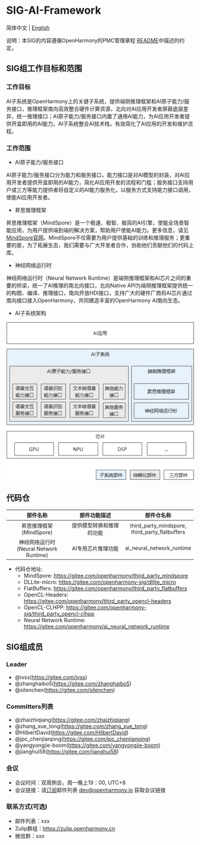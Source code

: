 # SIG-AI-Framework

简体中文 | [English](./sig-ai-framework.md)

说明：本SIG的内容遵循OpenHarmony的PMC管理章程 [README](/zh/pmc.md)中描述的约定。

## SIG组工作目标和范围

### 工作目标

AI子系统是OpenHarmony上的关键子系统，提供端侧推理框架和AI原子能力/服务接口，推理框架南向高效整合硬件计算资源，北向对AI应用开发者屏蔽底层差异，统一推理接口；AI原子能力/服务接口内置了通用AI能力，为AI应用开发者提供开盒即用的AI能力。AI子系统整合AI技术栈，有效简化了AI应用的开发和维护流程。

### 工作范围

- AI原子能力/服务接口

AI原子能力/服务接口分为能力和服务接口，能力接口是对AI模型的封装，对AI应用开发者提供开盒即用的AI能力，简化AI应用开发的流程和门槛；服务接口支持用户或三方等能力提供者将自定义的AI能力服务化，以服务方式支持能力接口调用，使能AI应用开发者。

- 昇思推理框架

昇思推理框架（MindSpore）是一个极速、极智、极简的AI引擎，使能全场景智能应用，为用户提供端到端的解决方案，帮助用户使能AI能力。更多信息，请见[MindSpore官网](https://www.mindspore.cn/lite)。MindSpore不仅需要为用户提供基础的训练和推理服务；更重要的是，为了拓展生态，我们需要与广大开发者合作，协助他们贡献他们的代码上库。

- 神经网络运行时

神经网络运行时（Neural Network Runtime）是端侧推理框架和AI芯片之间的重要的桥梁，统一了AI推理的南北向接口，北向Native API为端侧推理框架提供统一的构图、编译、推理接口，南向开放HDI接口，支持广大的硬件厂商将AI芯片通过南向接口接入OpenHarmony，共同建造丰富的OpenHarmony AI南向生态。

- AI子系统架构


![figures/ai-framework-arch.png](figures/ai-framework-arch.png)

## 代码仓
|             部件名称             |       部件功能描述       |                                   部件仓名称                                   |
| :------------------------------: | :----------------------: | :----------------------------------------------------------------------------: |
| 昇思推理框架<br>(MindSpore) | 提供模型转换和推理的功能 | third_party_mindspore,<br>third_party_flatbuffers|
| 神经网络运行时<br>(Neural Network Runtime) | AI专用芯片推理功能 | ai_neural_network_runtime |
- 代码仓地址:
  - MindSpore: https://gitee.com/openharmony/third_party_mindspore
  - DLLite-micro: https://gitee.com/openharmony-sig/dllite_micro
  - FlatBuffers: https://gitee.com/openharmony/third_party_flatbuffers
  - OpenCL-Headers: https://gitee.com/openharmony/third_party_opencl-headers
  - OpenCL-CLHPP: https://gitee.com/openharmony-sig/third_party_opencl-clhpp
  - Neural Network Runtime: https://gitee.com/openharmony/ai_neural_network_runtime

## SIG组成员

### Leader

- @ivss(https://gitee.com/ivss)
- @zhanghaibo5(https://gitee.com/zhanghaibo5)
- @silenchen(https://gitee.com/silenchen)

### Committers列表

- @zhaizhiqiang(https://gitee.com/zhaizhiqiang)
- @zhang_xue_tong(https://gitee.com/zhang_xue_tong)
- @HilbertDavid(https://gitee.com/HilbertDavid)
- @jpc_chenjianping(https://gitee.com/jpc_chenjianping)
- @yangyongjie-boom(https://gitee.com/yangyongjie-boom)
- @jianghui58(https://gitee.com/jianghui58)

### 会议
 - 会议时间：双周例会，周一晚上19：00, UTC+8
 - 会议链接：请[订阅](https://lists.openatom.io/postorius/lists/dev.openharmony.io)邮件列表 dev@openharmony.io 获取会议链接

### 联系方式(可选)

- 邮件列表：xxx
- Zulip群组：https://zulip.openharmony.cn
- 微信群：xxx
